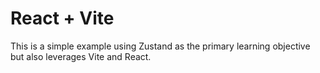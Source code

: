 # React + Vite

This is a simple example using Zustand as the primary learning objective but also leverages Vite and React.
